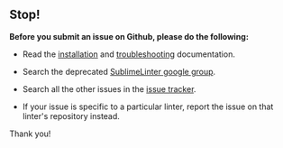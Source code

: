 ## Stop!

**Before you submit an issue on Github, please do the following:**

- Read the [installation](http://sublimelinter.readthedocs.org/en/latest/installation.html) and [troubleshooting](http://sublimelinter.readthedocs.org/en/latest/troubleshooting.html) documentation.

- Search the deprecated [SublimeLinter google group](https://groups.google.com/forum/#!forum/sublimelinter).

- Search all the other issues in the [issue tracker](https://github.com/SublimeLinter/SublimeLinter3/issues).

- If your issue is specific to a particular linter, report the issue on that
  linter's repository instead.

Thank you!
